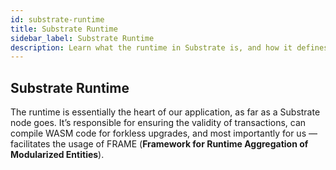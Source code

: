 ```yaml
---
id: substrate-runtime
title: Substrate Runtime
sidebar_label: Substrate Runtime
description: Learn what the runtime in Substrate is, and how it defines a state transition function.
---
```


## Substrate Runtime

The runtime is essentially the heart of our application, as far as a Substrate node goes. It’s responsible for ensuring the validity of transactions, can compile WASM code for forkless upgrades, and most importantly for us — facilitates the usage of FRAME (**Framework for Runtime Aggregation of Modularized Entities**).